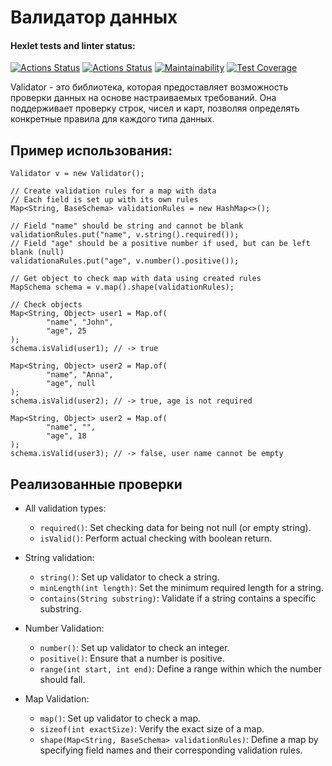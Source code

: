 
# Валидатор данных
#### Hexlet tests and linter status:
[![Actions Status](https://github.com/HiminaE/java-project-78/actions/workflows/hexlet-check.yml/badge.svg)](https://github.com/HiminaE/java-project-78/actions)
[![Actions Status](https://github.com/HiminaE/java-project-78/actions/workflows/gradle.yml/badge.svg)](https://github.com/HiminaE/java-project-78/actions)
[![Maintainability](https://api.codeclimate.com/v1/badges/8220ef67b27b1f9131de/maintainability)](https://codeclimate.com/github/HiminaE/java-project-78/maintainability)
[![Test Coverage](https://api.codeclimate.com/v1/badges/8220ef67b27b1f9131de/test_coverage)](https://codeclimate.com/github/HiminaE/java-project-78/test_coverage)

Validator - это библиотека, которая предоставляет возможность проверки данных на основе настраиваемых требований. Она поддерживает проверку строк, чисел и карт, позволяя определять конкретные правила для каждого типа данных.

## Пример использования:

~~~
Validator v = new Validator();

// Create validation rules for a map with data
// Each field is set up with its own rules
Map<String, BaseSchema> validationRules = new HashMap<>();

// Field "name" should be string and cannot be blank
validationRules.put("name", v.string().required());
// Field "age" should be a positive number if used, but can be left blank (null)
validationaRules.put("age", v.number().positive());

// Get object to check map with data using created rules
MapSchema schema = v.map().shape(validationRules);

// Check objects
Map<String, Object> user1 = Map.of(
        "name", "John",
        "age", 25
);
schema.isValid(user1); // -> true

Map<String, Object> user2 = Map.of(
        "name", "Anna",
        "age", null
);
schema.isValid(user2); // -> true, age is not required

Map<String, Object> user2 = Map.of(
        "name", "",
        "age", 18
);
schema.isValid(user3); // -> false, user name cannot be empty
~~~

## Реализованные проверки

- All validation types:
    - `required()`: Set checking data for being not null (or empty string).
    - `isValid()`: Perform actual checking with boolean return.


- String validation:
    - `string()`: Set up validator to check a string.
    - `minLength(int length)`: Set the minimum required length for a string.
    - `contains(String substring)`: Validate if a string contains a specific substring.


- Number Validation:
    - `number()`: Set up validator to check an integer.
    - `positive()`: Ensure that a number is positive.
    - `range(int start, int end)`: Define a range within which the number should fall.


- Map Validation:
    - `map()`: Set up validator to check a map.
    - `sizeof(int exactSize)`: Verify the exact size of a map.
    - `shape(Map<String, BaseSchema> validationRules)`: Define a map by specifying field names and their corresponding validation rules.


